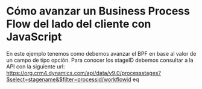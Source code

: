 # Cómo avanzar un Business Process Flow del lado del cliente con JavaScript
En este ejemplo tenemos como debemos avanzar el BPF en base al valor de un campo de tipo opción. Para conocer los stageID debemos consultar a la API con la siguiente url:
https://org.crm4.dynamics.com/api/data/v9.0/processstages?$select=stagename&$filter=processid/workflowid eq <processID>
